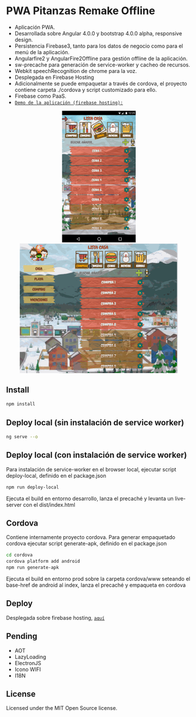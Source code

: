 # PWA Pitanzas Remake Offline
- Aplicación PWA. 
- Desarrollada sobre Angular 4.0.0 y bootstrap 4.0.0 alpha, responsive design. 
- Persistencia Firebase3, tanto para los datos de negocio como para el menú de la aplicación.
- Angularfire2 y AngularFire2Offline para gestión offline de la aplicación. 
- sw-precache para generación de service-worker y cacheo de recursos. 
- Webkit speechRecognition de chrome para la voz.
- Desplegada en Firebase Hosting
- Adicionalmente se puede empaquetar a través de cordova, el proyecto contiene carpeta ./cordova y script customizado para ello.  
- Firebase como PaaS.
- [`Demo de la aplicación (firebase hosting):`](https://pitanzas-public.firebaseapp.com/)


<p align="center">
  <span><img src="/screenshots/mobile.gif" width="200px"/></span>
   <span><img src="/screenshots/browser.gif" width="430px"/></span>
</p>

## Install

```bash
npm install
```

## Deploy local (sin instalación de service worker)

```bash
ng serve --o
```
## Deploy local (con instalación de service worker)
Para instalación de service-worker en el browser local, ejecutar script deploy-local, definido en el package.json 
```bash
npm run deploy-local
```
Ejecuta el build en entorno desarrollo, lanza el precaché y levanta un live-server con el dist/index.html

## Cordova
Contiene internamente proyecto cordova. Para generar empaquetado cordova ejecutar script generate-apk, definido en el package.json
```bash
cd cordova
cordova platform add android
npm run generate-apk
```

Ejecuta el build en entorno prod sobre la carpeta cordova/www seteando el base-href de android al index, lanza el precaché y empaqueta en cordova

## Deploy
Desplegada sobre firebase hosting, [`aquí`](https://pitanzas-public.firebaseapp.com/)

## Pending
- AOT
- LazyLoading
- ElectronJS
- Icono WIFI
- I18N

## License
Licensed under the MIT Open Source license.
